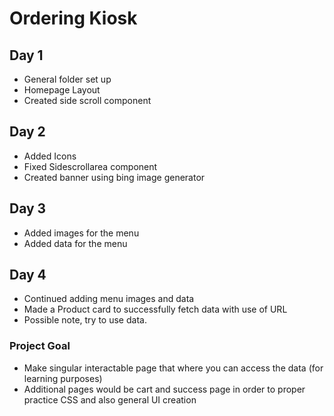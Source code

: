 # Ordering Kiosk

## Day 1
* General folder set up
* Homepage Layout
* Created side scroll component


## Day 2
* Added Icons
* Fixed Sidescrollarea component
* Created banner using bing image generator


## Day 3 
* Added images for the menu
* Added data for the menu


## Day 4 
* Continued adding menu images and data
* Made a Product card to successfully fetch data with use of URL
* Possible note, try to use data.



### Project Goal
* Make singular interactable page that where you can access the data (for learning purposes)
* Additional pages would be cart and success page in order to proper practice CSS and also general UI creation 